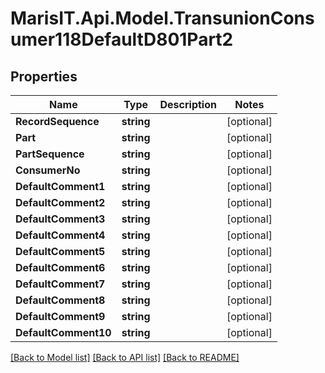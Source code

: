 
# MarisIT.Api.Model.TransunionConsumer118DefaultD801Part2

## Properties

Name | Type | Description | Notes
------------ | ------------- | ------------- | -------------
**RecordSequence** | **string** |  | [optional] 
**Part** | **string** |  | [optional] 
**PartSequence** | **string** |  | [optional] 
**ConsumerNo** | **string** |  | [optional] 
**DefaultComment1** | **string** |  | [optional] 
**DefaultComment2** | **string** |  | [optional] 
**DefaultComment3** | **string** |  | [optional] 
**DefaultComment4** | **string** |  | [optional] 
**DefaultComment5** | **string** |  | [optional] 
**DefaultComment6** | **string** |  | [optional] 
**DefaultComment7** | **string** |  | [optional] 
**DefaultComment8** | **string** |  | [optional] 
**DefaultComment9** | **string** |  | [optional] 
**DefaultComment10** | **string** |  | [optional] 

[[Back to Model list]](../README.md#documentation-for-models)
[[Back to API list]](../README.md#documentation-for-api-endpoints)
[[Back to README]](../README.md)

